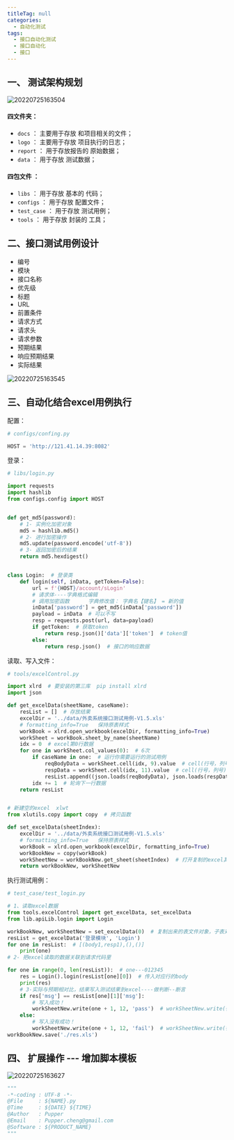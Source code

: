 ```yaml
---
titleTag: null
categories: 
  - 自动化测试
tags: 
  - 接口自动化测试
  - 接口自动化
  - 接口
---
```


## 一、 测试架构规划

![20220725163504](https://pupper.com.cn/img/20220725163504)

#### 四文件夹：

-   `docs` ： 主要用于存放 和项目相关的文件；
-   `logo` ： 主要用于存放 项目执行的日志；
-   `report` ： 用于存放报告的 原始数据；
-   `data` ： 用于存放 测试数据；

#### 四包文件 ：

-   `libs` ： 用于存放 基本的 代码；
-   `configs` ： 用于存放 配置文件；
-   `test_case` ： 用于存放 测试用例；
-   `tools` ： 用于存放 封装的 工具；

## 二、接口测试用例设计

-   编号
-   模块
-   接口名称
-   优先级
-   标题
-   URL
-   前置条件
-   请求方式
-   请求头
-   请求参数
-   预期结果
-   响应预期结果
-   实际结果

![20220725163545](https://pupper.com.cn/img/20220725163545)

## 三、自动化结合excel用例执行

配置：

```python
# configs/confing.py

HOST = 'http://121.41.14.39:8082'
```

登录：

```python
# libs/login.py

import requests
import hashlib
from configs.config import HOST


def get_md5(password):
    # 1- 实例化加密对象
    md5 = hashlib.md5()
    # 2- 进行加密操作
    md5.update(password.encode('utf-8'))
    # 3- 返回加密后的结果
    return md5.hexdigest()


class Login:  # 登录类
    def login(self, inData, getToken=False):  
        url = f'{HOST}/account/sLogin'
        # 请求体----字典格式编辑
        # 调用加密函数      字典修改值： 字典名【键名】 = 新的值
        inData['password'] = get_md5(inData['password'])
        payload = inData  # 可以不写
        resp = requests.post(url, data=payload)
        if getToken:  # 获取token
            return resp.json()['data']['token']  # token值
        else:
            return resp.json()  # 接口的响应数据
```

读取、写入文件：

```python
# tools/excelControl.py

import xlrd  # 要安装的第三库  pip install xlrd
import json

def get_excelData(sheetName, caseName):
    resList = []  # 存放结果
    excelDir = '../data/外卖系统接口测试用例-V1.5.xls'
    # formatting_info=True   保持原表样式
    workBook = xlrd.open_workbook(excelDir, formatting_info=True)
    workSheet = workBook.sheet_by_name(sheetName)
    idx = 0  # excel第0行数据
    for one in workSheet.col_values(0):  # 6次
        if caseName in one:  # 运行你需要运行的测试用例
            reqBodyData = workSheet.cell(idx, 9).value  # cell(行号，列号).value
            respData = workSheet.cell(idx, 11).value  # cell(行号，列号).value
            resList.append((json.loads(reqBodyData), json.loads(respData)))
        idx += 1  # 轮询下一行数据
    return resList


# 新建空的excel  xlwt
from xlutils.copy import copy  # 拷贝函数

def set_excelData(sheetIndex):  
    excelDir = '../data/外卖系统接口测试用例-V1.5.xls'
    # formatting_info=True   保持原表样式
    workBook = xlrd.open_workbook(excelDir, formatting_info=True)
    workBookNew = copy(workBook)
    workSheetNew = workBookNew.get_sheet(sheetIndex)  # 打开复制的excel其中一个表--登录模块
    return workBookNew, workSheetNew
```

执行测试用例：

```python
# test_case/test_login.py

# 1、读取excel数据
from tools.excelControl import get_excelData, set_excelData
from lib.apiLib.login import Login

workBookNew, workSheetNew = set_excelData(0)  # 复制出来的表文件对象，子表对象
resList = get_excelData('登录模块', 'Login')
for one in resList:  # [(body1,resp1),(),()]
    print(one)
# 2- 把excel读取的数据关联到请求代码里

for one in range(0, len(resList)):  # one---012345
    res = Login().login(resList[one][0])  # 传入对应行的body
    print(res)
    # 3-实际与预期相对比，结果写入测试结果到excel----做判断--断言
    if res['msg'] == resList[one][1]['msg']:
        # 写入成功！
        workSheetNew.write(one + 1, 12, 'pass')  # workSheetNew.write(行号，列号，值)
    else:
        # 写入没有成功！
        workSheetNew.write(one + 1, 12, 'fail')  # workSheetNew.write(行号，列号，值)
workBookNew.save('./res.xls')
```

## 四、 扩展操作 --- 增加脚本模板

![20220725163627](https://pupper.com.cn/img/20220725163627)

```python
"""
-*-coding : UTF-8 -*-
@File     : ${NAME}.py
@Time     : ${DATE} ${TIME}
@Author   : Pupper
@Email    : Pupper.cheng@gmail.com
@Software : ${PRODUCT_NAME}
"""
```

